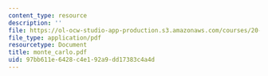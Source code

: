 ```yaml
---
content_type: resource
description: ''
file: https://ol-ocw-studio-app-production.s3.amazonaws.com/courses/20-011j-statistical-thermodynamics-of-biomolecular-systems-be-011j-spring-2004/97bb611e6428c4e192a9dd17383c4a4d_monte_carlo.pdf
file_type: application/pdf
resourcetype: Document
title: monte_carlo.pdf
uid: 97bb611e-6428-c4e1-92a9-dd17383c4a4d
---
```

